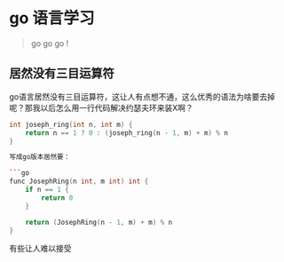 # go 语言学习

> go go go !

## 居然没有三目运算符

go语言居然没有三目运算符，这让人有点想不通，这么优秀的语法为啥要去掉呢？那我以后怎么用一行代码解决约瑟夫环来装X啊？

```c++
int joseph_ring(int n, int m) {
    return n == 1 ? 0 : (joseph_ring(n - 1, m) + m) % n
}

写成go版本居然要：

```go
func JosephRing(n int, m int) int {
    if n == 1 {
        return 0
    }

    return (JosephRing(n - 1, m) + m) % n
}
```

有些让人难以接受